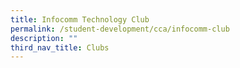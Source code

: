 ```yaml
---
title: Infocomm Technology Club
permalink: /student-development/cca/infocomm-club
description: ""
third_nav_title: Clubs
---
```

